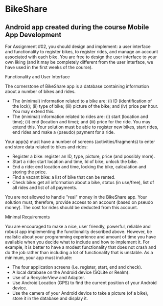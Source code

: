 # BikeShare
## Android app created during the course Mobile App Development



For Assignment #02, you should design and implement: a user interface and functionality to register bikes, to register rides, and manage an account associated with each bike. You are free to design the user interface to your own liking (and it may be completely different from the user interface, we have used in the first weeks of the course).

Functionality and User Interface

The cornerstone of BikeShare app is a database containing information about a number of bikes and rides.

* The (minimal) information related to a bike are: (i) ID (identification of the lock); (ii) type of bike; (iii) picture of the bike; and (iv) price per hour. You may extend this.
* The (minimal) information related to rides are: (i) start (location and time); (ii) end (location and time); and (iii) price for the ride. You may extend this.
Your solution must be able to register new bikes, start rides, end rides and make a (pseudo) payment for a ride.

Your app(s) must have a number of screens (activities/fragments) to enter and store data related to bikes and rides:

* Register a bike: register an ID, type, picture, price (and possibly more).
* Start a ride: start location and time, Id of bike, unlock the bike.
* End a ride: end location and time, locking the bike, calculation and storing the price.
* Find a vacant bike: a list of bike that can be rented.
* Check bike: get all information about a bike, status (in use/free), list of all rides and list of all payments.

You are not allowed to handle "real" money in the BikeShare app. Your solution must, therefore, provide access to an account (based on pseudo money). The cost for rides should be deducted from this account.

Minimal Requirements

You are encouraged to make a nice, user friendly, powerful, reliable and robust app implementing the functionality described above. However, be realistic about your programming experience and amount of time you have available when you decide what to include and how to implement it. For example, it is better to have a modest functionality that does not crash and do the job rather than including a lot of functionality that is unstable. As a minimum, your app must include:

* The four application screens (i.e. register, start, end and check).
* A local database on the Android device (SQLite or Realm).
* Use of a RecyclerView and Adapter.
* Use Android Location (GPS) to find the current position of your Android device.
* Use the camera of your Android device to take a picture (of a bike), store it in the database and display it.
